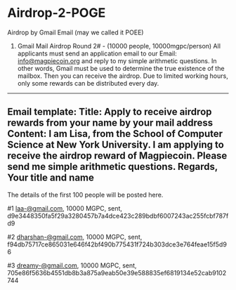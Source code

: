 # Airdrop-2-POGE


Airdrop by Gmail Email (may we called it POEE)
1. Gmail Mail Airdrop Round 2# - (10000 people, 10000mgpc/person)
All applicants must send an application email to our Email: info@magpiecoin.org  and reply to my simple arithmetic questions. In other words, Gmail must be used to determine the true existence of the mailbox. Then you can receive the airdrop.
Due to limited working hours, only some rewards can be distributed every day.

---------------------------------
Email template:
Title: 
Apply to receive airdrop rewards from your name by your mail address
Content:
I am Lisa, from the School of Computer Science at New York University.
I am applying to receive the airdrop reward of Magpiecoin.
Please send me simple arithmetic questions.
Regards,
Your title and name
----------------------
The details of the first 100 people will be posted here.

#1 laa-@gmail.com, 10000 MGPC, sent, d9e3448350fa5f29a3280457b7a4dce423c289bdbf6007243ac255fcbf787fd9

#2 dharshan-@gmail.com, 10000 MGPC, sent, f94db75717ce865031e646f42bf490b775431f724b303dce3e764feae15f5d96

#3 dreamy-@gmail.com, 10000 MGPC, sent, 705e86f5636b4551db8b3a875a9eab50e39e588835ef6819134e52cab9102744